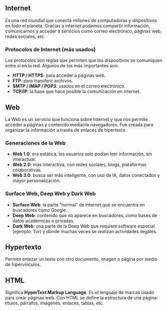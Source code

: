 ## Internet
Es una red mundial que conecta millones de computadoras y dispositivos en todo el planeta. Gracias a internet podemos compartir información, comunicarnos y acceder a servicios como correo electrónico, páginas web, redes sociales, etc.

### Protocolos de Internet (más usados)
Los protocolos son reglas que permiten que los dispositivos se comuniquen entre sí en la red. Algunos de los más importantes son:
- **HTTP / HTTPS**: para acceder a páginas web.
- **FTP**: para transferir archivos.
- **SMTP / IMAP / POP3**: usados en el correo electrónico.
- **TCP/IP**: la base que hace posible la comunicación en internet.

## Web
La Web es un servicio que funciona sobre Internet y que nos permite acceder a páginas y contenido mediante navegadores. Fue creada para organizar la información a través de enlaces de hipertexto.

### Generaciones de la Web
- **Web 1.0**: era estática, los usuarios solo podían leer información, sin interactuar.
- **Web 2.0**: más interactiva, con redes sociales, blogs, plataformas colaborativas.
- **Web 3.0**: busca ser más inteligente, con uso de IA, datos conectados y mayor personalización.

### Surface Web, Deep Web y Dark Web
- **Surface Web**: la parte “normal” de internet que se encuentra en buscadores como Google.
- **Deep Web**: contenido que no aparece en buscadores, como bases de datos académicas o privadas.
- **Dark Web**: una parte de la Deep Web que requiere software especial (ejemplo: Tor) y donde muchas veces se realizan actividades ilegales.


## Hypertexto
Permite enlazar un texto con otro documento, imagen o página por medio de hipervínculos.

## HTML
Significa **HyperText Markup Language**. Es el lenguaje de marcas usado para crear páginas web. Con HTML se define la estructura de una página: títulos, párrafos, imágenes, enlaces, tablas, etc.
